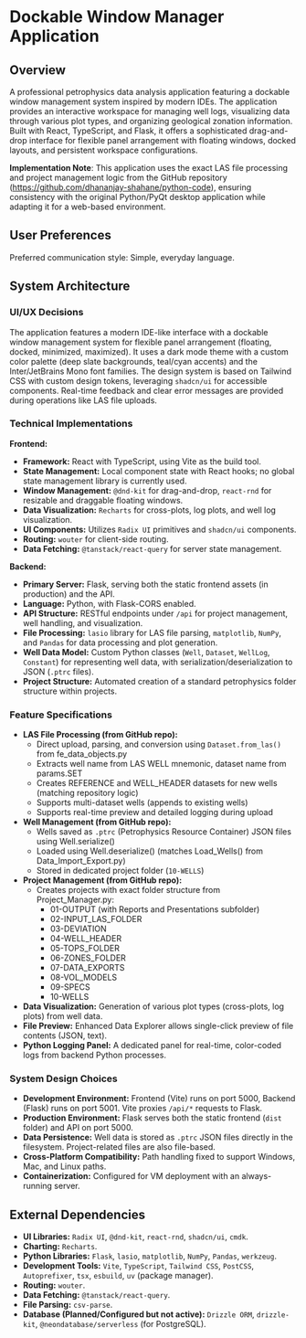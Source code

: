 # Dockable Window Manager Application

## Overview
A professional petrophysics data analysis application featuring a dockable window management system inspired by modern IDEs. The application provides an interactive workspace for managing well logs, visualizing data through various plot types, and organizing geological zonation information. Built with React, TypeScript, and Flask, it offers a sophisticated drag-and-drop interface for flexible panel arrangement with floating windows, docked layouts, and persistent workspace configurations. 

**Implementation Note**: This application uses the exact LAS file processing and project management logic from the GitHub repository (https://github.com/dhananjay-shahane/python-code), ensuring consistency with the original Python/PyQt desktop application while adapting it for a web-based environment.

## User Preferences
Preferred communication style: Simple, everyday language.

## System Architecture

### UI/UX Decisions
The application features a modern IDE-like interface with a dockable window management system for flexible panel arrangement (floating, docked, minimized, maximized). It uses a dark mode theme with a custom color palette (deep slate backgrounds, teal/cyan accents) and the Inter/JetBrains Mono font families. The design system is based on Tailwind CSS with custom design tokens, leveraging `shadcn/ui` for accessible components. Real-time feedback and clear error messages are provided during operations like LAS file uploads.

### Technical Implementations
**Frontend:**
- **Framework:** React with TypeScript, using Vite as the build tool.
- **State Management:** Local component state with React hooks; no global state management library is currently used.
- **Window Management:** `@dnd-kit` for drag-and-drop, `react-rnd` for resizable and draggable floating windows.
- **Data Visualization:** `Recharts` for cross-plots, log plots, and well log visualization.
- **UI Components:** Utilizes `Radix UI` primitives and `shadcn/ui` components.
- **Routing:** `wouter` for client-side routing.
- **Data Fetching:** `@tanstack/react-query` for server state management.

**Backend:**
- **Primary Server:** Flask, serving both the static frontend assets (in production) and the API.
- **Language:** Python, with Flask-CORS enabled.
- **API Structure:** RESTful endpoints under `/api` for project management, well handling, and visualization.
- **File Processing:** `lasio` library for LAS file parsing, `matplotlib`, `NumPy`, and `Pandas` for data processing and plot generation.
- **Well Data Model:** Custom Python classes (`Well`, `Dataset`, `WellLog`, `Constant`) for representing well data, with serialization/deserialization to JSON (`.ptrc` files).
- **Project Structure:** Automated creation of a standard petrophysics folder structure within projects.

### Feature Specifications
- **LAS File Processing (from GitHub repo):** 
  - Direct upload, parsing, and conversion using `Dataset.from_las()` from fe_data_objects.py
  - Extracts well name from LAS WELL mnemonic, dataset name from params.SET
  - Creates REFERENCE and WELL_HEADER datasets for new wells (matching repository logic)
  - Supports multi-dataset wells (appends to existing wells)
  - Supports real-time preview and detailed logging during upload
- **Well Management (from GitHub repo):**
  - Wells saved as `.ptrc` (Petrophysics Resource Container) JSON files using Well.serialize()
  - Loaded using Well.deserialize() (matches Load_Wells() from Data_Import_Export.py)
  - Stored in dedicated project folder (`10-WELLS`)
- **Project Management (from GitHub repo):**
  - Creates projects with exact folder structure from Project_Manager.py:
    - 01-OUTPUT (with Reports and Presentations subfolder)
    - 02-INPUT_LAS_FOLDER
    - 03-DEVIATION
    - 04-WELL_HEADER
    - 05-TOPS_FOLDER
    - 06-ZONES_FOLDER
    - 07-DATA_EXPORTS
    - 08-VOL_MODELS
    - 09-SPECS
    - 10-WELLS
- **Data Visualization:** Generation of various plot types (cross-plots, log plots) from well data.
- **File Preview:** Enhanced Data Explorer allows single-click preview of file contents (JSON, text).
- **Python Logging Panel:** A dedicated panel for real-time, color-coded logs from backend Python processes.

### System Design Choices
- **Development Environment:** Frontend (Vite) runs on port 5000, Backend (Flask) runs on port 5001. Vite proxies `/api/*` requests to Flask.
- **Production Environment:** Flask serves both the static frontend (`dist` folder) and API on port 5000.
- **Data Persistence:** Well data is stored as `.ptrc` JSON files directly in the filesystem. Project-related files are also file-based.
- **Cross-Platform Compatibility:** Path handling fixed to support Windows, Mac, and Linux paths.
- **Containerization:** Configured for VM deployment with an always-running server.

## External Dependencies
- **UI Libraries:** `Radix UI`, `@dnd-kit`, `react-rnd`, `shadcn/ui`, `cmdk`.
- **Charting:** `Recharts`.
- **Python Libraries:** `Flask`, `lasio`, `matplotlib`, `NumPy`, `Pandas`, `werkzeug`.
- **Development Tools:** `Vite`, `TypeScript`, `Tailwind CSS`, `PostCSS`, `Autoprefixer`, `tsx`, `esbuild`, `uv` (package manager).
- **Routing:** `wouter`.
- **Data Fetching:** `@tanstack/react-query`.
- **File Parsing:** `csv-parse`.
- **Database (Planned/Configured but not active):** `Drizzle ORM`, `drizzle-kit`, `@neondatabase/serverless` (for PostgreSQL).